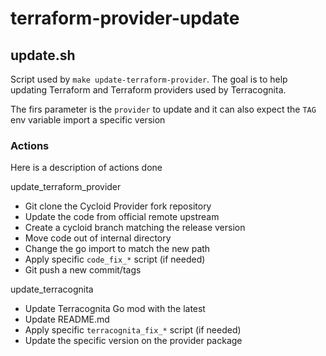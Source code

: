 # terraform-provider-update

## update.sh

Script used by `make update-terraform-provider`.
The goal is to help updating Terraform and Terraform providers used by Terracognita.

The firs parameter is the `provider` to update and it can also expect the `TAG` env variable import a specific version

### Actions

Here is a description of actions done

update_terraform_provider
 * Git clone the Cycloid Provider fork repository
 * Update the code from official remote upstream
 * Create a cycloid branch matching the release version
 * Move code out of internal directory
 * Change the go import to match the new path
 * Apply specific `code_fix_*` script (if needed)
 * Git push a new commit/tags

update_terracognita
 * Update Terracognita Go mod with the latest
 * Update README.md
 * Apply specific `terracognita_fix_*` script (if needed)
 * Update the specific version on the provider package
